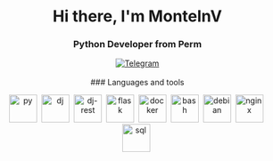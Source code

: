 <div id="header" align="center">
  <h1>Hi there, I'm MontelnV</h1>
  <h3>Python Developer from Perm</h3>
<div id="socials" align="center">
  <a href="https://t.me/MontelnV">
    <img src="https://img.shields.io/badge/Telegram-blue?style=for-the-badge&logo=telegram&logoColor=white" alt="Telegram"/>
  </a>
</div>
<br>
### Languages and tools

<img src="https://cdn.jsdelivr.net/gh/devicons/devicon@latest/icons/python/python-original.svg" title="py" width="50" height="50"/>&nbsp;
<img src="https://cdn.jsdelivr.net/gh/devicons/devicon@latest/icons/django/django-plain-wordmark.svg" title="dj" width="50" height="50"/>&nbsp;
<img src="https://cdn.jsdelivr.net/gh/devicons/devicon@latest/icons/djangorest/djangorest-original.svg" title="dj-rest" width="50" height="50"/>&nbsp;
<img src="https://cdn.jsdelivr.net/gh/devicons/devicon@latest/icons/flask/flask-original-wordmark.svg" title="flask" width="50" height="50"/>&nbsp;
<img src="https://cdn.jsdelivr.net/gh/devicons/devicon@latest/icons/docker/docker-original.svg" title="docker" width="50" height="50"/>&nbsp;
<img src="https://cdn.jsdelivr.net/gh/devicons/devicon@latest/icons/bash/bash-original.svg" title="bash" width="50" height="50"/>&nbsp;
<img src="https://cdn.jsdelivr.net/gh/devicons/devicon@latest/icons/debian/debian-original.svg" title="debian" width="50" height="50"/>&nbsp;
<img src="https://cdn.jsdelivr.net/gh/devicons/devicon@latest/icons/nginx/nginx-original.svg" title="nginx" width="50" height="50"/>&nbsp;
<img src="https://cdn.jsdelivr.net/gh/devicons/devicon@latest/icons/sqlalchemy/sqlalchemy-original-wordmark.svg" title="sql" width="50" height="50"/>&nbsp;

<div id="stat" align="center">
    <img src="https://github-profile-summary-cards.vercel.app/api/cards/profile-details?username=MontelnV&theme=github_dark" alt=""/>
</div>
